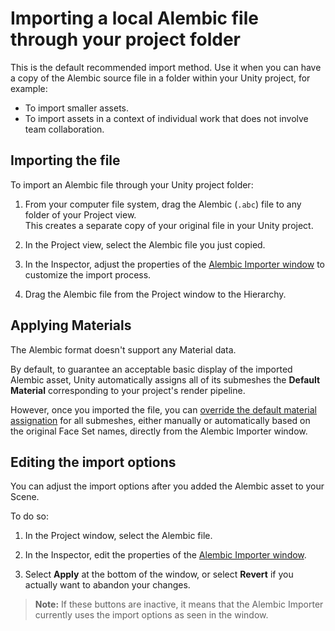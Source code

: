 # Importing a local Alembic file through your project folder

This is the default recommended import method. Use it when you can have a copy of the Alembic source file in a folder within your Unity project, for example:
* To import smaller assets.
* To import assets in a context of individual work that does not involve team collaboration.

## Importing the file

To import an Alembic file through your Unity project folder:

1. From your computer file system, drag the Alembic (`.abc`) file to any folder of your Project view.
   <br />This creates a separate copy of your original file in your Unity project.

2. In the Project view, select the Alembic file you just copied.

3. In the Inspector, adjust the properties of the [Alembic Importer window](ref_Importer.md) to customize the import process.

4. Drag the Alembic file from the Project window to the Hierarchy.

## Applying Materials

The Alembic format doesn't support any Material data.

By default, to guarantee an acceptable basic display of the imported Alembic asset, Unity automatically assigns all of its submeshes the **Default Material** corresponding to your project's render pipeline.

However, once you imported the file, you can [override the default material assignation](materials.md) for all submeshes, either manually or automatically based on the original Face Set names, directly from the Alembic Importer window.

## Editing the import options

You can adjust the import options after you added the Alembic asset to your Scene.

To do so:

1. In the Project window, select the Alembic file.

2. In the Inspector, edit the properties of the [Alembic Importer window](ref_Importer.md).

3. Select **Apply** at the bottom of the window, or select **Revert** if you actually want to abandon your changes.

>**Note:** If these buttons are inactive, it means that the Alembic Importer currently uses the import options as seen in the window.
